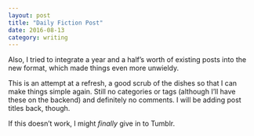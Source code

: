 ```yaml
---
layout: post
title: "Daily Fiction Post"
date: 2016-08-13
category: writing
---
```

Also, I tried to integrate a year and a half’s worth of existing posts into the new format, which made things even more unwieldy.

This is an attempt at a refresh, a good scrub of the dishes so that I can make things simple again. Still no categories or tags (although I’ll have these on the backend) and definitely no comments. I will be adding post titles back, though.

If this doesn’t work, I might _finally_ give in to Tumblr.